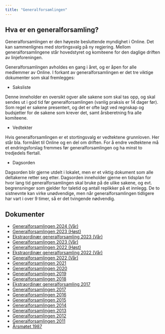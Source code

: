 ```yaml
---
title: "Generalforsamlingen"
---
```


Hva er en generalforsamling?
----------------------------

Generalforsamlingen er den høyeste besluttende myndighet i Online. Det
kan sammenlignes med stortingsvalg på ny regjering. Mellom
generalforsamlingene står hovedstyret og komiteene for den daglige
driften av linjeforeningen.

Generalforsamlingen avholdes en gang i året, og er åpen for alle
medlemmer av Online. I forkant av generalforsamlingen er det tre viktige
dokumenter som skal fremlegges:

-   Saksliste

Denne inneholder en oversikt ogver alle sakene som skal tas opp, og skal
sendes ut i god tid før generalforsamlingen (vanlig praksis er 14 dager
før). Som regel er sakene presentert, og det er ofte lagt ved regnskap
og budsjetter for de sakene som krever det, samt årsberetning fra alle
komiteene.

-   Vedtekter

Hvis generalforsamlingen er et stortingsvalg er vedtektene grunnloven.
Her står bla. formålet til Online og en del om driften. For å endre vedtektene må et endringsforslag fremmes før
generalforsamlingen og ha minst to tredjedels flertall.

-   Dagsorden

Dagsorden blir gjerne utdelt i lokalet, men er et viktig dokument som
alle deltakerne retter seg etter. Dagsorden inneholder gjerne en
tidsplan for hvor lang tid generalforsamlingen skal bruke på de ulike
sakene, og evt. begrensninger som gjelder for taletid og antall
replikker på et innlegg. De to sistnevnte kan virke unødvendige, men når
generalforsamlingen tidligere har vart i over 9 timer, så er det
tvingende nødvendig.

Dokumenter
----------
- [Generalforsamlingen 2024 (Vår)](/generalforsamlingen/genfors2024v)
- [Generalforsamlingen 2023 (Høst)](/generalforsamlingen/genfors2023h)
- [Ekstraordinær generalforsamling 2023 (Vår)](/generalforsamlingen/ekstrav23)
- [Generalforsamlingen 2023 (Vår)](/generalforsamlingen/genfors2023v)
- [Generalforsamlingen 2022 (Høst)](/generalforsamlingen/genfors2022h)
-   [Ekstraordinær generalforsamling 2022 (Vår)](/generalforsamlingen/ekstra2022)
-   [Generalforsamlingen 2022 (Vår)](/generalforsamlingen/genfors2022)
-   [Generalforsamlingen 2021](/generalforsamlingen/genfors2021)
-   [Generalforsamlingen 2020](/generalforsamlingen/genfors2020)
-   [Generalforsamlingen 2019](/generalforsamlingen/genfors2019)
-   [Generalforsamlingen 2018](/generalforsamlingen/genfors2018)
-   [Ekstraordinær generalforsamling 2017](/generalforsamlingen/ekstra2017)
-   [Generalforsamlingen 2017](/generalforsamlingen/2017)
-   [Generalforsamlingen 2016](/generalforsamlingen/2016)
-   [Generalforsamlingen 2015](/generalforsamlingen/2015)
-   [Generalforsamlingen 2014](/generalforsamlingen/2014)
-   [Generalforsamlingen 2013](/generalforsamlingen/2013)
-   [Generalforsamlingen 2012](/generalforsamlingen/2012)
-   [Generalforsamlingen 2011](/generalforsamlingen/2011)
-   [Årsmøtet 1987](/generalforsamlingen/arsmotet1987)